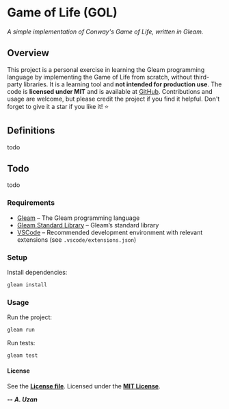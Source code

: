 # Game of Life (GOL)

*A simple implementation of Conway's Game of Life, written in Gleam.*

## Overview

This project is a personal exercise in learning the Gleam programming language by implementing the Game of Life from scratch, without third-party libraries. It is a learning tool and **not intended for production use**. The code is **licensed under MIT** and is available at [GitHub](https://github.com/ardauzan/gol). Contributions and usage are welcome, but please credit the project if you find it helpful. Don't forget to give it a star if you like it! :star:

## Definitions

todo

## Todo

todo

### Requirements

- [Gleam](https://gleam.run) – The Gleam programming language
- [Gleam Standard Library](https://hex.pm/packages/gleam_stdlib) – Gleam’s standard library
- [VSCode](https://code.visualstudio.com) – Recommended development environment with relevant extensions (see `.vscode/extensions.json`)

### Setup

Install dependencies:

```bash
gleam install
```

### Usage

Run the project:

```bash
gleam run
```

Run tests:

```bash
gleam test
```

#### License

See the [**License file**](LICENSE.txt). Licensed under the [**MIT License**](https://wikipedia.org/wiki/MIT_License).

**--** ***A. Uzan***
